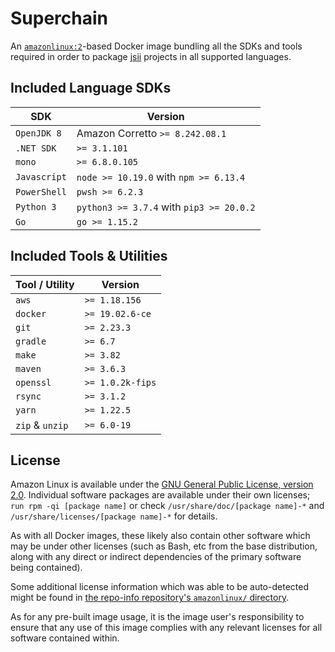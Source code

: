# Superchain

An [`amazonlinux:2`][al2]-based Docker image bundling all the SDKs and tools required in order to package [jsii]
projects in all supported languages.

[al2]: https://hub.docker.com/_/amazonlinux
[jsii]: https://github.com/aws/jsii

## Included Language SDKs

| SDK          | Version                                  |
| ------------ | ---------------------------------------- |
| `OpenJDK 8`  | Amazon Corretto `>= 8.242.08.1`          |
| `.NET SDK`   | `>= 3.1.101`                             |
| `mono`       | `>= 6.8.0.105`                           |
| `Javascript` | `node >= 10.19.0` with `npm >= 6.13.4`   |
| `PowerShell` | `pwsh >= 6.2.3`                          |
| `Python 3`   | `python3 >= 3.7.4` with `pip3 >= 20.0.2` |
| `Go`         | `go >= 1.15.2`                           |

## Included Tools & Utilities

| Tool / Utility  | Version          |
| --------------- | ---------------- |
| `aws`           | `>= 1.18.156`    |
| `docker`        | `>= 19.02.6-ce`  |
| `git`           | `>= 2.23.3`      |
| `gradle`        | `>= 6.7`         |
| `make`          | `>= 3.82`        |
| `maven`         | `>= 3.6.3`       |
| `openssl`       | `>= 1.0.2k-fips` |
| `rsync`         | `>= 3.1.2`       |
| `yarn`          | `>= 1.22.5`      |
| `zip` & `unzip` | `>= 6.0-19`      |

## License

Amazon Linux is available under the [GNU General Public License, version 2.0][gpl2.0]. Individual software packages are
available under their own licenses; `run rpm -qi [package name]` or check `/usr/share/doc/[package name]-*` and
`/usr/share/licenses/[package name]-*` for details.

As with all Docker images, these likely also contain other software which may be under other licenses (such as Bash, etc
from the base distribution, along with any direct or indirect dependencies of the primary software being contained).

Some additional license information which was able to be auto-detected might be found in [the repo-info repository's
`amazonlinux/` directory][repo-info-al2].

As for any pre-built image usage, it is the image user's responsibility to ensure that any use of this image complies
with any relevant licenses for all software contained within.

[gpl2.0]: https://github.com/aws/amazon-linux-docker-images/blob/master/LICENSE
[repo-info-al2]: https://github.com/docker-library/repo-info/tree/master/repos/amazonlinux
